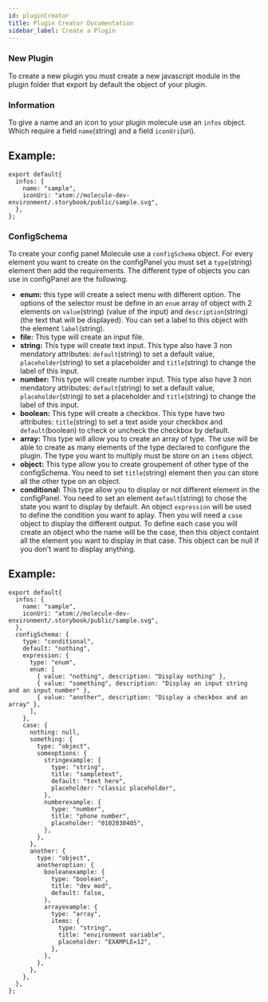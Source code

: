 ```yaml
---
id: pluginCreator
title: Plugin Creator Documentation
sidebar_label: Create a Plugin
---
```


### New Plugin

To create a new plugin you must create a new javascript module in the plugin folder that export by default the object of your plugin.

### Information

To give a name and an icon to your plugin molecule use an `infos` object.
Which require a field `name`(string) and a field `iconUri`(uri).

Example:
--------
```
export default{
  infos: {
    name: "sample",
    iconUri: "atom://molecule-dev-environment/.storybook/public/sample.svg",
  },
};
```

### ConfigSchema

To create your config panel Molecule use a `configSchema` object. For every element you want to create on the configPanel you must set a `type`(string) element then add the requirements.
The different type of objects you can use in configPanel are the following.
- __enum:__ this type will create a select menu with different option. The options of the selector must be define in an `enum` array of object with 2 elements on `value`(string) (value of the input) and `description`(string)(the text that will be displayed). You can set a label to this object with the element `label`(string).
- __file:__ This type will create an input file.
- __string:__ This type will create text input. This type also have 3 non mendatory attributes: `default`(string) to set a default value, `placeholder`(string) to set a placeholder and `title`(string) to change the label of this input.
- __number:__ This type will create number input. This type also have 3 non mendatory attributes: `default`(string) to set a default value, `placeholder`(string) to set a placeholder and `title`(string) to change the label of this input.
- __boolean:__ This type will create a checkbox. This type have two attributes: `title`(string) to set a text aside your checkbox and `default`(boolean) to check or uncheck the checkbox by default.
- __array:__ This type will allow you to create an array of type. The use will be able to create as many elements of the type declared to configure the plugin. The type you want to multiply must be store on an `items` object.
- __object:__ This type allow you to create groupement of other type of the configSchema. You need to set `title`(string) element then you can store all the other type on an object.
- __conditional:__ This type allow you to display or not different element in the configPanel. You need to set an element `default`(string) to chose the state you want to display by default. An object `expression` will be used to define the condition you want to aplay. Then you will need a `case` object to display the different output. To define each case you will create an object who the name will be the case, then this object containt all the element you want to display in that case. This object can be null if you don't want to display anything.

Example:
--------
```
export default{
  infos: {
    name: "sample",
    iconUri: "atom://molecule-dev-environment/.storybook/public/sample.svg",
  },
  configSchema: {
    type: "conditional",
    default: "nothing",
    expression: {
      type: "enum",
      enum: [
        { value: "nothing", description: "Display nothing" },
        { value: "something", description: "Display an input string and an input number" },
        { value: "another", description: "Display a checkbox and an array" },
      ],
    },
    case: {
      nothing: null,
      something: {
        type: "object",
        someoptions: {
          stringexample: {
            type: "string",
            title: "sampletext",
            default: "text here",
            placeholder: "classic placeholder",
          },
          numberexample: {
            type: "number",
            title: "phone number",
            placeholder: "0102030405",
          },
        },
      },
      another: {
        type: "object",
        anotheroption: {
          booleanexample: {
            type: "boolean",
            title: "dev mod",
            default: false,
          },
          arrayexample: {
            type: "array",
            items: {
              type: "string",
              title: "environment variable",
              placeholder: "EXAMPLE=12",
            },
          },
        },
      },
    },
  },
};
```
